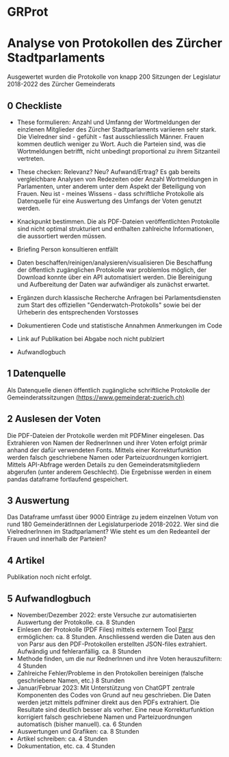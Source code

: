 # GRProt
# Analyse von Protokollen des Zürcher Stadtparlaments

Ausgewertet wurden die Protokolle von knapp 200 Sitzungen der Legislatur 2018-2022 des Zürcher Gemeinderats 

## 0 Checkliste

 - These formulieren:
 Anzahl und Umfanng der Wortmeldungen der einzlenen Mitglieder des Zürcher Stadtparlaments variieren sehr stark. Die Vielredner sind - gefühlt - fast ausschliesslich Männer. Frauen kommen deutlich weniger zu Wort. Auch die Parteien sind, was die Wortmeldungen betrifft, nicht unbedingt proportional zu ihrem Sitzanteil vertreten.
 
 - These checken: Relevanz? Neu? Aufwand/Ertrag?
 Es gab bereits vergleichbare Analysen von Redezeiten oder Anzahl Wortmeldungen in Parlamenten, unter anderem unter dem Aspekt der Beteiligung von Frauen. Neu ist - meines Wissens - dass schriftliche Protokolle als Datenquelle für eine Auswertung des Umfangs der Voten genutzt werden. 
 
 - Knackpunkt bestimmen.
 Die als PDF-Dateien veröffentlichten Protokolle sind nicht optimal strukturiert und enthalten zahlreiche Informationen, die aussortiert werden müssen. 
 
 - Briefing Person konsultieren
 entfällt
 
 - Daten beschaffen/reinigen/analysieren/visualisieren
 Die Beschaffung der öffentlich zugänglichen Protokolle war problemlos möglich, der Download konnte über ein API automatisiert werden. 
 Die Bereinigung und Aufbereitung der Daten war aufwändiger als zunächst erwartet.
 
 - Ergänzen durch klassische Recherche
Anfragen bei Parlamentsdiensten zum Start des offiziellen "Genderwatch-Protokolls" sowie bei der Urheberin des entsprechenden Vorstosses

 - Dokumentieren Code und statistische Annahmen
 Anmerkungen im Code
 
 - Link auf Publikation
bei Abgabe noch nicht publziert 

 - Aufwandlogbuch
 

## 1 Datenquelle

Als Datenquelle dienen öffentlich zugängliche schriftliche Protokolle der Gemeinderatssitzungen [(https://www.gemeinderat-zuerich.ch)](%28https://www.gemeinderat-zuerich.ch%29)

## 2 Auslesen der Voten

Die PDF-Dateien der Protokolle werden mit PDFMiner eingelesen. Das Extrahieren von Namen der RednerInnen und ihrer Voten erfolgt primär anhand der dafür verwendeten Fonts.
Mittels einer Korrekturfunktion werden falsch geschriebene Namen oder Parteizuordnungen korrigiert. Mittels API-Abfrage werden Details zu den Gemeinderatsmitgliedern abgerufen (unter anderem Geschlecht). 
Die Ergebnisse werden in einem pandas dataframe fortlaufend gespeichert. 

## 3 Auswertung

Das Dataframe umfasst über 9000 Einträge zu jedem einzelnen Votum von rund 180 GemeinderätInnen der Legislaturperiode 2018-2022. 
Wer sind die VielrednerInnen im Stadtparlament? Wie steht es um den Redeanteil der Frauen und innerhalb der Parteien?

## 4 Artikel

Publikation noch nicht erfolgt.

## 5 Aufwandlogbuch
 - November/Dezember 2022: erste Versuche zur automatisierten Auswertung der Protokolle. ca. 8 Stunden
 - Einlesen der Protokolle (PDF Files) mittels externem Tool [Parsr](https://github.com/axa-group/Parsr) ermöglichen: ca. 8 Stunden. Anschliessend werden die Daten aus den von Parsr aus den PDF-Protokollen erstellten JSON-files extrahiert. Aufwändig und fehleranfällig. ca. 8 Stunden
 - Methode finden, um die nur RednerInnen und ihre Voten herauszufiltern: 4 Stunden
 - Zahlreiche Fehler/Probleme in den Protokollen bereinigen (falsche geschriebene Namen, etc.) 8 Stunden
 - Januar/Februar 2023: Mit Unterstützung von ChatGPT zentrale Komponenten des Codes von Grund auf neu geschrieben. Die Daten werden jetzt mittels pdfminer direkt aus den PDFs extrahiert. Die Resultate sind deutlich besser als vorher. Eine neue Korrekturfunktion korrigiert falsch geschriebene Namen und Parteizuordnungen automatisch (bisher manuell). ca. 6 Stunden
 - Auswertungen und Grafiken: ca. 8 Stunden
 - Artikel schreiben: ca. 4 Stunden
 - Dokumentation, etc. ca. 4 Stunden
 
